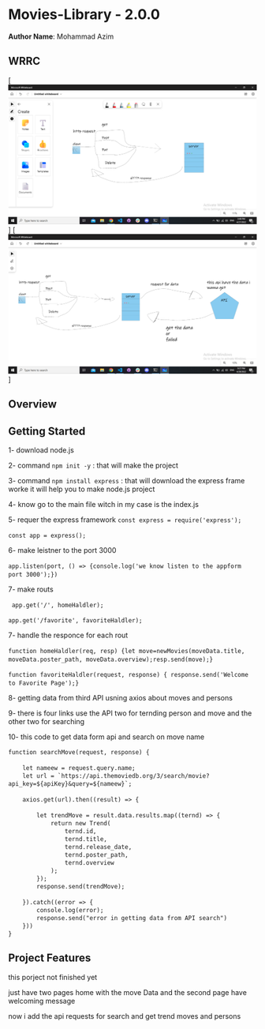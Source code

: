 
# Movies-Library - 2.0.0 

**Author Name**: Mohammad Azim

## WRRC
[![WRRC](Screenshot.png)]
[![WRRC](Screenshot2.png)]

## Overview

## Getting Started
<!-- What are the steps that a user must take in order to build this app on their own machine and get it running? -->

1- download node.js


2- command ``` npm init -y ``` : that will make the project


3- command ``` npm install express ``` : that will download the express frame worke it will help you to make node.js project


4- know go to the main file witch in my case is the index.js


5- requer the express framework ``` const express = require('express'); ```


``` const app = express(); ```

6- make leistner  to the port 3000 

```app.listen(port, () => {console.log('we know listen to the appform port 3000');}) ```


7- make routs 

``` app.get('/', homeHaldler);```

``` app.get('/favorite', favoriteHaldler); ```

7- handle the responce for each rout 

``` function homeHaldler(req, resp) {let move=newMovies(moveData.title, moveData.poster_path, moveData.overview);resp.send(move);} ```


```function favoriteHaldler(request, response) { response.send('Welcome to Favorite Page');} ```


8- getting data from third API  usning axios about moves and persons 

9- there is four links  use the API two for ternding person and move  and the other two for searching 

10- this code to get data form api and search on move name 
~~~
function searchMove(request, response) {

    let nameew = request.query.name;
    let url = `https://api.themoviedb.org/3/search/movie?api_key=${apiKey}&query=${nameew}`;

    axios.get(url).then((result) => {

        let trendMove = result.data.results.map((ternd) => {
            return new Trend(
                ternd.id,
                ternd.title,
                ternd.release_date,
                ternd.poster_path,
                ternd.overview
            );
        });
        response.send(trendMove);

    }).catch((error => {
        console.log(error);
        response.send("error in getting data from API search")
    }))
}

~~~

## Project Features

this porject not finished yet 



just have two pages home with the move Data and the second page have welcoming message

now i add the api requests for search and get trend moves and persons